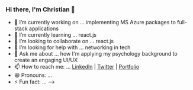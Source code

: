 ### Hi there, I'm Christian 👋


- 🔭 I’m currently working on ... implementing MS Azure packages to full-stack applications
- 🌱 I’m currently learning ... react.js
- 👯 I’m looking to collaborate on ... react.js
- 🤔 I’m looking for help with ... networking in tech
- 💬 Ask me about ... how I'm applying my psychology background to create an engaging UI/UX
- 📫 How to reach me: ... [LinkedIn](http://www.linkedin.com/in/christian-kilpatrick-dev) | [Twitter](https://twitter.com/cckilpat) | [Portfolio](https://christiankilpatrick.netlify.app)
- 😄 Pronouns: ...
- ⚡ Fun fact: ...
-->
